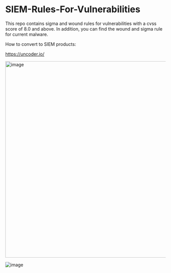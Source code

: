 # SIEM-Rules-For-Vulnerabilities
This repo contains sigma and wound rules for vulnerabilities with a cvss score of 8.0 and above. In addition, you can find the wound and sigma rule for current malware.

How to convert to SIEM products:

https://uncoder.io/

<img width="617" alt="image" src="https://user-images.githubusercontent.com/124636905/220852259-eea34c5c-c327-4cee-866f-5544b813baee.png">


![image](https://user-images.githubusercontent.com/124636905/220852074-1326c86d-3ac8-4486-9db1-bd6a53b74aca.png)
